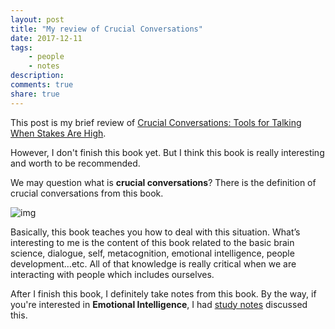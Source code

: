 ```yaml
---
layout: post
title: "My review of Crucial Conversations"
date: 2017-12-11
tags: 
    - people
    - notes
description:
comments: true
share: true
---
```


This post is my brief review of [Crucial Conversations: Tools for Talking When Stakes Are High](https://www.amazon.com/Crucial-Conversations-Talking-Stakes-Second/dp/1469266822).

However, I don't finish this book yet. But I think this book is really interesting and worth to be recommended.

We may question what is **crucial conversations**? There is the definition of crucial conversations from this book.

![img](https://lh3.googleusercontent.com/uXO65cs7nJd2oRy9m1_c7XU_KrPG-ya0LJjOySR83fTsbo085d801zUFRf-XWPsPe8MxebUJienjuhHIbxrNE6eUTlTqGIYC81I4YCs5O0dWExFG4IFsLSZfdWG1PjNSdqHZMRVI)

Basically, this book teaches you how to deal with this situation. What’s interesting to me is the content of this book related to the basic brain science, dialogue, self, metacognition, emotional intelligence, people development…etc. All of that knowledge is really critical when we are interacting with people which includes ourselves.

After I finish this book, I definitely take notes from this book. By the way, if you're interested in **Emotional Intelligence**, I had [study notes](https://jiminhsieh.github.io/2017/12/08/Emotional-Intelligence-From-Theory-to-Everyday-Practice) discussed this.  
